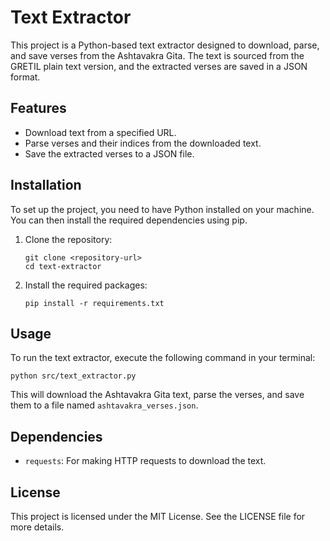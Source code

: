 # Text Extractor

This project is a Python-based text extractor designed to download, parse, and save verses from the Ashtavakra Gita. The text is sourced from the GRETIL plain text version, and the extracted verses are saved in a JSON format.

## Features

- Download text from a specified URL.
- Parse verses and their indices from the downloaded text.
- Save the extracted verses to a JSON file.

## Installation

To set up the project, you need to have Python installed on your machine. You can then install the required dependencies using pip.

1. Clone the repository:
   ```
   git clone <repository-url>
   cd text-extractor
   ```

2. Install the required packages:
   ```
   pip install -r requirements.txt
   ```

## Usage

To run the text extractor, execute the following command in your terminal:

```
python src/text_extractor.py
```

This will download the Ashtavakra Gita text, parse the verses, and save them to a file named `ashtavakra_verses.json`.

## Dependencies

- `requests`: For making HTTP requests to download the text.

## License

This project is licensed under the MIT License. See the LICENSE file for more details.